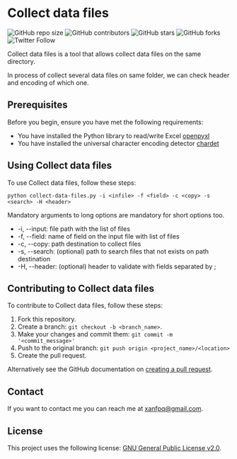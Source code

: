 # Collect data files

![GitHub repo size](https://img.shields.io/github/repo-size/xanfpq/collect-data-files)
![GitHub contributors](https://img.shields.io/github/contributors/xanfpq/collect-data-files)
![GitHub stars](https://img.shields.io/github/stars/xanfpq/collect-data-files?style=social)
![GitHub forks](https://img.shields.io/github/forks/xanfpq/collect-data-files?style=social)
![Twitter Follow](https://img.shields.io/twitter/follow/xanfpq?style=social)

Collect data files is a tool that allows collect data files on the same directory.

In process of collect several data files on same folder, we can check header and encoding of which one.

## Prerequisites

Before you begin, ensure you have met the following requirements:
* You have installed the Python library to read/write Excel [openpyxl](https://openpyxl.readthedocs.io/en/stable/)
* You have installed the universal character encoding detector [chardet](https://pypi.org/project/chardet/)

## Using Collect data files

To use Collect data files, follow these steps:

```
python collect-data-files.py -i <infile> -f <field> -c <copy> -s <search> -H <header>
```

Mandatory arguments to long options are mandatory for short options too.
* -i, --input: file path with the list of files
* -f, --field: name of field on the input file with list of files
* -c, --copy: path destination to collect files
* -s, --search: (optional) path to search files that not exists on path destination
* -H, --header: (optional) header to validate with fields separated by ;

## Contributing to Collect data files

To contribute to Collect data files, follow these steps:

1. Fork this repository.
2. Create a branch: `git checkout -b <branch_name>`.
3. Make your changes and commit them: `git commit -m '<commit_message>'`
4. Push to the original branch: `git push origin <project_name>/<location>`
5. Create the pull request.

Alternatively see the GitHub documentation on [creating a pull request](https://help.github.com/en/github/collaborating-with-issues-and-pull-requests/creating-a-pull-request).

## Contact

If you want to contact me you can reach me at [xanfpq@gmail.com](mailto:xanfpq@gmail.com).

## License

This project uses the following license: [GNU General Public License v2.0](https://github.com/xanfpq/collect-data-files/blob/master/LICENSE).
